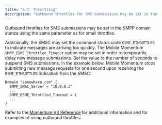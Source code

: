 ```yaml
---
title: "5.7. Throttling"
description: "Outbound throttles for SMS submissions may be set in the SMPP domain stanza using the same parameter as for email throttles Additionally the SMSC may set the command status code ESME ETHROTTLED to indicate messages are arriving too quickly The Mobile Momentum SMPP ESME Throttled Timeout option may be set..."
---
```


Outbound throttles for SMS submissions may be set in the SMPP domain stanza using the same parameter as for email throttles.

Additionally, the SMSC may set the command status code `ESME_ETHROTTLED` to indicate messages are arriving too quickly. The Mobile Momentum `SMPP_ESME_Throttled_Timeout` option may be set in order to temporarily delay new message submissions. Set the value to the number of seconds to suspend SMS submissions. In the example below, Mobile Momentum stops submitting new message requests for one second upon receiving the `ESME_ETHROTTLED` indication from the SMSC:

```
Domain "somewhere.com" {
  SMPP_SMSC_Server = "10.0.0.1"
  ...
  SMPP_ESME_Throttled_Timeout = 1
  ...
}
```

Refer to the [Momentum V3 Reference](https://support.messagesystems.com/docs/web-ref/) for additional information and for examples of using outbound throttles.
